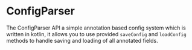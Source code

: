 # ConfigParser

The ConfigParser API a simple annotation based config system which is  written in kotlin, it allows you to use provided `saveConfig` and `loadConfig` methods to handle saving and loading of all annotated fields. 
